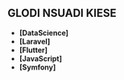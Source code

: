 
## GLODI NSUADI KIESE

- **[DataScience]**
- **[Laravel]**
- **[Flutter]**
- **[JavaScript]**
- **[Symfony]**


